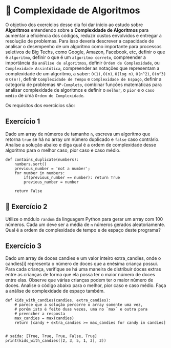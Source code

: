 # :pencil: Complexidade de Algoritmos

O objetivo dos exercícios desse dia foi dar inicio ao estudo sobre **Algoritmos** entendendo sobre a **Complexidade de Algoritmos** para aumentar a eficiência dos códigos, reduzir custos envolvidos e entregar a resolução de problemas. Para isso deveria descrever a capacidade de analisar o desempenho de um algoritmo como importante para processos seletivos de Big Techs, como Google, Amazon, Facebook, etc, definir o que é `algoritmo`, definir o que é um `algoritmo correto`, compreender a importância da `análise de algoritmos`, definir `Ordem de Complexidade`, ou `Complexidade Assintótica`, compreender as notações que representam a complexidade de um algoritmo, a saber: `O(1)`, `O(n)`, `O(log n)`, `O(n^2)`, `O(n^3)` e `O(n!)`, definir `Complexidade de Tempo` e `Complexidade de Espaço`, definir a categoria de problemas `NP-Completo`, combinar funções matemáticas para analisar complexidade de algoritmos e definir o `melhor`, o `pior` e o `caso médio` de uma `Ordem de Complexidade`.

Os requisitos dos exercícios são:

## Exercício 1

Dado um array de números de tamanho `n`, escreva um algoritmo que retorna `true` se há no array um número duplicado e `false` caso contrário. Analise a solução abaixo e diga qual é a ordem de complexidade desse algoritmo para o melhor caso, pior caso e caso médio.

```
def contains_duplicate(numbers):
    numbers.sort()
    previous_number = 'not a number';
    for number in numbers:
        if(previous_number == number): return True
        previous_number = number

    return False
```

## 🚀 Exercício 2

Utilize o módulo `random` da linguagem Python para gerar um array com 100 números. Cada um deve ser a média de `n` números gerados aleatoriamente. Qual é a ordem de complexidade de tempo e de espaço deste programa?

## Exercício 3

Dado um array de doces candies e um valor inteiro extra_candies, onde o candies[i] representa o número de doces que a enésima criança possui. Para cada criança, verifique se há uma maneira de distribuir doces extras entre as crianças de forma que ela possa ter o maior número de doces entre elas. Observe que várias crianças podem ter o maior número de doces. Analise o código abaixo para o melhor, pior caso e caso médio. Faça a análise de complexidade de espaço também.

```
def kids_with_candies(candies, extra_candies):
    # parece que a solução percorre o array somente uma vez,
    # porém isto é feito duas vezes, uma no `max` e outra para
    # preencher a resposta
    max_candies = max(candies)
    return [candy + extra_candies >= max_candies for candy in candies]


# saída: [True, True, True, False, True]
print(kids_with_candies([2, 3, 5, 1, 3], 3))
```
